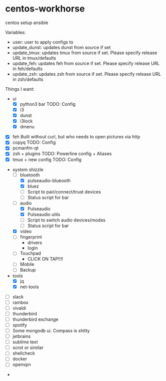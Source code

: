 # centos-workhorse
centos setup ansible


Variables:
 - user: user to apply configs to
 - update_dunst: updates dunst from source if set 
 - update_tmux: updates tmux from source if set. Please specify release URL in tmux/defaults
 - update_feh: updates feh from source if set. Please specify release URL in feh/defaults
 - update_zsh: updates zsh from source if set. Please specify release URL in zsh/defaults


Things I want:
- ui
    - [x] python3 bar               TODO: Config
    - [x] i3              
    - [x] dunst
    - [x] i3lock
    - [x] dmenu
- [x] feh                           Built without curl, but who needs to open pictures via http
- [x] copyq                         TODO: Config
- [x] pcmanfm-qt
- [x] zsh + plugins                 TODO: Powerline config + Aliases
- [x] tmux + new config             TODO: Config
- system shizzle
    - [ ] bluetooth
        - [x] pulseaudio-blueooth
        - [x] bluez
        - [ ] Script to pair/connect/trust devices
        - [ ] Status script for bar
    - [ ] audio
        - [x] Pulseaudio
        - [x] Pulseaudio utils
        - [ ] Script to switch audio devices/modes
        - [ ] Status script for bar
    - [x] video
    - [ ] fingerprint
        - drivers
        - login
    - [ ] Touchpad
        - CLICK ON TAP!!!!
    - [ ] Mobile
    - [ ] Backup
- tools
    - [x] jq
    - [x] net-tools
- [ ] slack
- [ ] rambox
- [ ] vivaldi
- [ ] thunderbird
- [ ] thunderbird exchange
- [ ] spotify
- [ ] Some mongodb ui. Compass is shitty
- [ ] jetbrains
- [ ] sublime text
- [ ] scrot or similar
- [ ] shellcheck
- [ ] docker
- [ ] openvpn
-